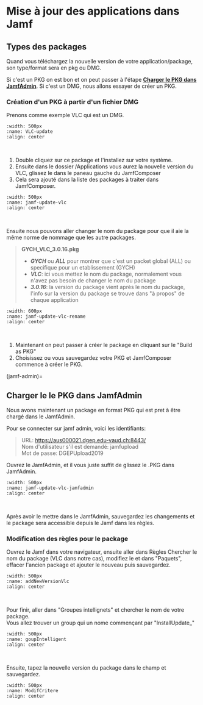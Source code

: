 <!-- 
Author:         -
Date:           2020    
Description:    How to update packages in jamf
----------------------------------------------
Edit:           3-Dec 2021, Noor Alizadeh
 -->

# Mise à jour des applications dans Jamf

## Types des packages

Quand vous téléchargez la nouvelle version de votre application/package, son type/format sera en pkg ou DMG.

Si c'est un PKG on est bon et on peut passer à l'étape **[Charger le PKG dans JamfAdmin](jamf-admin)**. 
Si c'est un DMG, nous allons essayer de créer un PKG.

### Création d'un PKG à partir d'un fichier DMG

Prenons comme exemple VLC qui est un DMG.

```{image} images/update-pkg-vlc.png
:width: 500px
:name: VLC-update
:align: center
```

</br>

1. Double cliquez sur ce package et l'installez sur votre système. 
2. Ensuite dans le dossier /Applications vous aurez la nouvelle version du VLC, glissez le dans le paneau gauche du JamfComposer 
3. Cela sera ajouté dans la liste des packages à traiter dans JamfComposer.

```{image} images/jamf-update-vlc.png
:width: 500px
:name: jamf-update-vlc
:align: center
```

</br>

Ensuite nous pouvons aller changer le nom du package pour que il 
aie la même norme de nommage que les autre packages.

> **GYCH_VLC_3.0.16.pkg**
> * **_GYCH_** ou **_ALL_** pour montrer que c'est un packet global (ALL) ou specifique pour un etablissement (GYCH)
> * **_VLC_**: ici vous mettez le nom du package, normalement vous n'avez pas besoin de changer le nom du package
> * **_3.0.16_**: la version du package vient après le nom du package, l'info sur la version du package se trouve dans "à propos" de chaque application

```{image} images/jamf-update-vlc-rename.png
:width: 600px
:name: jamf-update-vlc-rename
:align: center
```
</br>

1. Maintenant on peut passer à créer le package en cliquant sur le "Build as PKG"
2. Choisissez ou vous sauvegardez votre PKG et JamfComposer commence à créer le PKG.

(jamf-admin)=
## Charger le le PKG dans JamfAdmin

Nous avons maintenant un package en format PKG qui est pret à être chargé dans le JamfAdmin. </br>

Pour se connecter sur jamf admin, voici les identifiants:
> URL: https://aus000021.dgep.edu-vaud.ch:8443/ <br/>
> Nom d'utilisateur s'il est demandé: jamfupload <br/>
> Mot de passe: DGEPUpload2019

Ouvrez le JamfAdmin, et il vous juste suffit de glissez le .PKG dans JamfAdmin.

```{image} images/jamf-update-vlc-jamfadmin.png
:width: 500px
:name: jamf-update-vlc-jamfadmin
:align: center
```
</br>

Après avoir le mettre dans le JamfAdmin, sauvegardez les changements et le package sera accessible depuis le Jamf dans les règles.

### Modification des règles pour le package

Ouvrez le Jamf dans votre navigateur, ensuite aller dans Règles
Chercher le nom du package (VLC dans notre cas), modifiez le et dans "Paquets", effacer l'ancien package et ajouter le nouveau puis sauvegardez.

```{image} images/addNewVersionVlc.png
:width: 500px
:name: addNewVersionVlc
:align: center
```
</br>

Pour finir, aller dans "Groupes intellignets" et chercher le nom de votre package. </br>
Vous allez trouver un group qui un nome commençant par "InstallUpdate_"

```{image} images/goupIntelligent.png
:width: 500px
:name: goupIntelligent
:align: center
```
</br>

Ensuite, tapez la nouvelle version du package dans le champ et sauvegardez.

```{image} images/ModifCritere.png
:width: 500px
:name: ModifCritere
:align: center
```


